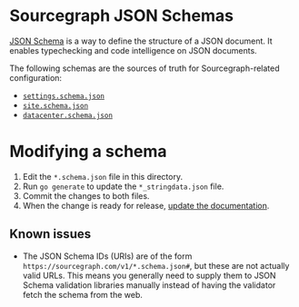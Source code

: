 # Sourcegraph JSON Schemas

[JSON Schema](http://json-schema.org/) is a way to define the structure of a JSON document. It enables typechecking and code intelligence on JSON documents.

The following schemas are the sources of truth for Sourcegraph-related configuration:

* [`settings.schema.json`](./settings.schema.json)
* [`site.schema.json`](./site.schema.json)
* [`datacenter.schema.json`](./datacenter.schema.json)

# Modifying a schema

1.  Edit the `*.schema.json` file in this directory.
1.  Run `go generate` to update the `*_stringdata.json` file.
1.  Commit the changes to both files.
1.  When the change is ready for release, [update the documentation](https://github.com/sourcegraph/website/blob/master/README.md#documentation-pages).

## Known issues

* The JSON Schema IDs (URIs) are of the form `https://sourcegraph.com/v1/*.schema.json#`, but these are not actually valid URLs. This means you generally need to supply them to JSON Schema validation libraries manually instead of having the validator fetch the schema from the web.
